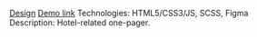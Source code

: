 [Design](https://www.figma.com/file/nHz8bflIwJaWP3P99vKTH5/miami_home_new?node-id=16033%3A3)
[Demo link](https://nazaryanchyshyn.github.io/layout_miami/)
Technologies: HTML5/CSS3/JS, SCSS, Figma Description: Hotel-related one-pager.
